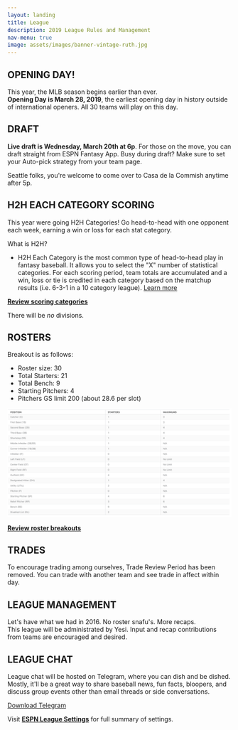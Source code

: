 ```yaml
---
layout: landing
title: League
description: 2019 League Rules and Management
nav-menu: true
image: assets/images/banner-vintage-ruth.jpg
---
```


## OPENING DAY!
This year, the MLB season begins earlier than ever. <br>
**Opening Day is March 28, 2019**, the earliest opening day in history outside of international openers. All 30 teams will play on this day.

## DRAFT
**Live draft is Wednesday, March 20th at 6p**. For those on the move, you can draft straight from ESPN Fantasy App. Busy during draft? Make sure to set your Auto-pick strategy from your team page.

Seattle folks, you're welcome to come over to Casa de la Commish anytime after 5p.

## H2H EACH CATEGORY SCORING
This year were going H2H Categories! Go head-to-head with one opponent each week, earning a win or loss for each stat category.

What is H2H?
* H2H Each Category is the most common type of head-to-head play in fantasy baseball. It allows you to select the "X" number of statistical categories. For each scoring period, team totals are accumulated and a win, loss or tie is credited in each category based on the matchup results (i.e. 6-3-1 in a 10 category league). [Learn more](https://support.espn.com/hc/en-us/articles/360003913972-Scoring-Formats)

[**Review scoring categories**](http://fantasy.espn.com/baseball/league/settings?leagueId=96224&view=scoring)

There will be *no* divisions.

## ROSTERS
Breakout is as follows:
* Roster size: 30
* Total Starters: 21
* Total Bench: 9
* Starting Pitchers: 4
* Pitchers GS limit 200 (about 28.6 per slot)

![Roster](/assets/images/league-roster.png)

[**Review roster breakouts**](http://fantasy.espn.com/baseball/league/settings?leagueId=96224&view=rosters)

## TRADES
To encourage trading among ourselves, Trade Review Period has been removed. You can trade with another team and see trade in affect within day.

## LEAGUE MANAGEMENT
Let's have what we had in 2016. No roster snafu's. More recaps. <br>
This league will be administrated by Yesi. Input and recap contributions from teams are encouraged and desired. 

## LEAGUE CHAT
League chat will be hosted on Telegram, where you can dish and be dished. Mostly, it'll be a great way to share baseball news, fun facts, bloopers, and discuss group events other than email threads or side conversations.

[Download Telegram](https://telegram.org/)


Visit [**ESPN League Settings**](http://fantasy.espn.com/baseball/league/settings?leagueId=96224&seasonId=2019&view=summary) for full summary of settings.
